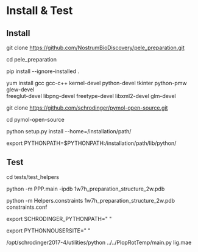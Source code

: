 Install & Test
===================

Install
--------

git clone https://github.com/NostrumBioDiscovery/pele_preparation.git

cd pele_preparation

pip install --ignore-installed .

yum install gcc gcc-c++ kernel-devel python-devel tkinter python-pmw glew-devel \
  freeglut-devel libpng-devel freetype-devel libxml2-devel glm-devel

git clone https://github.com/schrodinger/pymol-open-source.git

cd pymol-open-source

python setup.py install --home=/installation/path/

export PYTHONPATH=$PYTHONPATH:/installation/path/lib/python/


Test 
------------

cd tests/test_helpers

python -m PPP.main -ipdb 1w7h_preparation_structure_2w.pdb

python -m Helpers.constraints 1w7h_preparation_structure_2w.pdb constraints.conf

export SCHRODINGER_PYTHONPATH=" "

export PYTHONNOUSERSITE=" "

/opt/schrodinger2017-4/utilities/python ../../PlopRotTemp/main.py lig.mae


